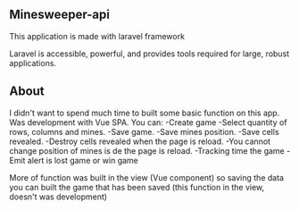 
## Minesweeper-api

This application is made with laravel framework

Laravel is accessible, powerful, and provides tools required for large, robust applications.

## About

I didn't want to spend much time to built some basic function on this app.
Was development with Vue SPA.
You can:
-Create game
-Select quantity of rows, columns and mines.
-Save game.
-Save mines position.
-Save cells revealed.
-Destroy cells revealed when the page is reload.
-You cannot change position of mines is de the page is reload.
-Tracking time the game
-Emit alert is lost game or win game

More of function was built in the view (Vue component) so saving the data you can built the game that has been saved (this function in the view, doesn't was development)

